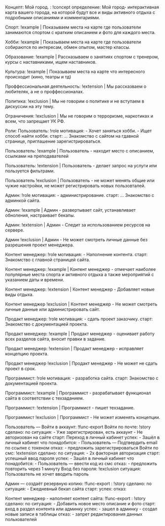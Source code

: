 	
Концепт: Мой город. : !concept
	определение: Мой город- интерактивная карта вашего города, на которой будут все и виды активного отдыха 
  					с подробными описаниями и комментариями. 
					
Спорт: !example |
	Показываем места на карте где пользователи занимаются спортом с кратким описанием и фото для каждого места.
	
Хобби: !example |
	Показываем места на карте где пользователи собираются по интересам, обмен опытом, мастер классы.
	
Образование: !example |
	Рассказываем о занятиях спортом с тренером, курсы с наставниками, ищем наставников.
	
Культура: !example |
	Показываем места на карте что интересного происходит (кино, театры и тд)
	
Проффессиональная деятельность: !extension |
	Мы рассказваем о любителях, а не о проффессионалах.
	
Политика: !exclusion |
	Мы не говорим о политике и не вступаем в дискуссии на эту тему.
	
Ограничения: !exclusion |
	Мы не говорим о терроризме, наркотиках и всем, что запрещает УК РФ.



Роли:
Пользователь: !role
  мотивация:
      - Хочет заняться хобби.
      - Ищет способ найти хобби.
  старт: …  Знакомство с сайтом на гдавной странице, приглашение зарегистрироваться.

  Пользователь: !example |
    Пользователь - находит место с описанием, ссылками на преподавателей
  
  Пользователь: !extension |
  	Пользователь - делает запрос на услуги или пользуется фильтрами.
	
  Пользователь !exclusion |
  	Пользователь - не может менять общие или чужие настройки, не может регистрировать новых пользовталей.


Админ: !role
  мотивация:
      - администрирование.
  старт: …  Знакомство с админкой сайта.

  Админ: !example |
    Админ - развертывает сайт, устанавливает обноления, настраивает бекапы.
  
  Админ: !extension |
  	Админ - Следит за использованием ресурсов на сервере.
	
  Админ !exclusion |
  	Админ - Не может смотреть личные данные без разрешения проект менеджера.


Контент менеджер: !role
  мотивация:
      - Наполнение контента.
  старт:  Знакомство с главной страницей сайта.

  Контент менеджер: !example |
    Контент менеджер - отмечает наиболее популярные места спорта и активного отдыха а также мероприятий с указанием даты и времени.
  
  Контент менеджер: !extension |
  	Контент менеджер - Добавляет новые виды отдыха.
	
  Контент менеджер !exclusion |
  	Контент менеджер - Не может смотреть личные данные или администрировать сайт.


Продакт менеджер: !role
  мотивация:
      - сдать проект заказчику.
  старт:  Знакомство с документацией проекта.

  Продакт менеджер: !example |
    Продакт менеджер - оценивает работу всех разделов сайта, вносит правки в задание.
  
  Продакт менеджер: !extension |
  	Продакт менеджер - исправляет концепцию проекта.
	
  Продакт менеджер !exclusion |
  	Продакт менеджер - Не может не сдать проект в срок.
	

Программист: !role
  мотивация:
      - разработка сайта.
  старт:  Знакомство с документацией проекта.

  Программист: !example |
    Программист - разрабатывает функционал сайта в соответствии с техзаданием.
  
  Программист: !extension |
  	Программист - пишет техзадание.
	
  Программист !exclusion |
  	Программист - Не может изменять концепции.




Пользователь — Войти в аккаунт: !func-export
    Войти по почте: !story
        сделано: no
        ситуация:
            - Уже зарегистрирован, есть аккаунт
            - Не авторизован на сайте
        старт: Переход в личный кабинет
        успех:
            - Зашёл в личный кабинет
        что понадобится:
            - Пользователь — Подтвердить email по ссылке с токеном
        отказ:
            - предложить зарегистрироваться
   Войти по смс: !extension
    сделано: no
    ситуация:
            - 2х факторная авторизация
        старт: успешный ввод пароля
        успех:
            - Зашёл в личный кабинет
        что понадобится:
            - Пользователь — ввести код из смс
        отказ:
            - предложить повторить через 1 минуту
  Вход без пароля: !exclusion
    ситуация:
        Пользователь не хочет вводить пароль

Админ — создаёт резервную копию: !func-export
    : !story
        сделано: no
        ситуация:
            - Ежедневный бекап сайта
        старт:
        успех:
        отказ:

Контент менеджер - наполняет контент сайта: !func-export
    : !story
        сделано: no
        ситуация:
            - Добавить новое место описание и фото
        старт: вход в раздел контента или админку
        успех:
            - зашел в админку - создал новые записи в таблицы
        отказ:
            - запрет редактирования данных польхователей

